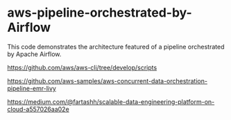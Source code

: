 # aws-pipeline-orchestrated-by-Airflow
This code demonstrates the architecture featured of a pipeline orchestrated by Apache Airflow.

https://github.com/aws/aws-cli/tree/develop/scripts

https://github.com/aws-samples/aws-concurrent-data-orchestration-pipeline-emr-livy

https://medium.com/@fartashh/scalable-data-engineering-platform-on-cloud-a557026aa02e
